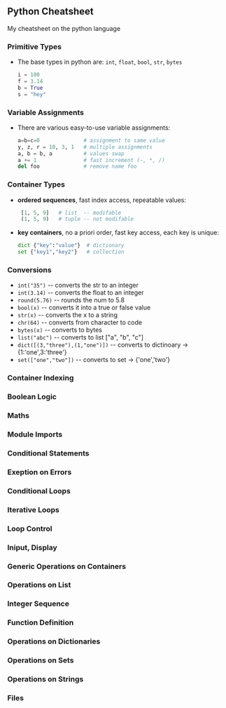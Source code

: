 ## Python Cheatsheet

My cheatsheet on the python language

### Primitive Types

- The base types in python are: `int`, `float`, `bool`, `str`, `bytes`
  ```python
  i = 100
  f = 3.14
  b = True
  s = "hey"
  ```
  
### Variable Assignments

- There are various easy-to-use variable assignments:
  ```python
  a=b=c=0              # assignment to same value
  y, z, r = 10, 3, 1   # multiple assignments
  a, b = b, a          # values swap
  a += 1               # fast increment (-, *, /)
  del foo              # remove name foo
  ```

### Container Types

- __ordered sequences__, fast index access, repeatable values:
  ```python
   [1, 5, 9]   # list  -- modifable
   (1, 5, 9)   # tuple -- not modifable
  ```
  
- __key containers__, no a priori order, fast key access, each key is unique:
  ```python
  dict {"key":"value"}  # dictionary
  set {"key1","key2"}   # collection
  ```

### Conversions

- `int("35")` -- converts the str to an integer
- `int(3.14)` -- converts the float to an integer
- `round(5.76)` -- rounds the num to 5.8
- `bool(x)` -- converts it into a true or false value
- `str(x)` -- converts the x to a string
- `chr(64)` -- converts from character to code
- `bytes(x)` -- converts to bytes
- `list("abc")` -- converts to list ["a", "b", "c"]
- `dict([(3,"three"),(1,"one")])` --  converts to dictinoary -> {1:'one',3:'three'}
- `set(["one","two"])` -- converts to set -> {'one','two'}

### Container Indexing

### Boolean Logic 

### Maths

### Module Imports

### Conditional Statements

### Exeption on Errors

### Conditional Loops

### Iterative Loops 

### Loop Control

### Iniput, Display

### Generic Operations on Containers

### Operations on List

### Integer Sequence 

### Function Definition

### Operations on Dictionaries

### Operations on Sets 

### Operations on Strings 

### Files

